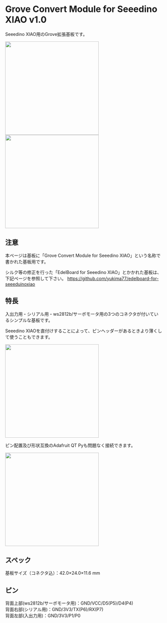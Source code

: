 # Grove Convert Module for Seeedino XIAO v1.0

Seeedino XIAO用のGrove拡張基板です。

<img src="https://user-images.githubusercontent.com/10735253/117023089-be258780-ad33-11eb-9104-88a8d66e62dd.png" width="300"> <img src="https://user-images.githubusercontent.com/10735253/117022951-a221e600-ad33-11eb-8875-04d45500fa14.png" width="300">

## 注意

本ページは基板に「Grove Convert Module for Seeedino XIAO」という名称で書かれた基板用です。

シルク等の修正を行った「EdelBoard for Seeedino XIAO」とかかれた基板は、下記ページを参照して下さい。
https://github.com/yukima77/edelboard-for-seeeduinoxiao

## 特長
入出力用・シリアル用・ws2812b/サーボモータ用の3つのコネクタが付いているシンプルな基板です。

Seeedino XIAOを直付けすることによって、ピンヘッダーがあるときより薄くして使うこともできます。

<img src="https://user-images.githubusercontent.com/10735253/117023161-d2698480-ad33-11eb-9665-9aac9233f275.png" width="300">

ピン配置及び形状互換のAdafruit QT Pyも問題なく接続できます。

<img src="https://user-images.githubusercontent.com/10735253/117022996-abab4e00-ad33-11eb-8aaa-155d76172ca0.png" width="300">

## スペック

基板サイズ（コネクタ込）：42.0×24.0×11.6 mm

## ピン

背面上部(ws2812b/サーボモータ用)：GND/VCC/D5(P5)/D4(P4)  
背面右部(シリアル用)：GND/3V3/TX(P6)/RX(P7)  
背面左部(入出力用)：GND/3V3/P1/P0  
